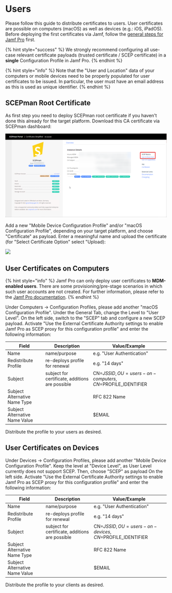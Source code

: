 # Users

Please follow this guide to distribute certificates to users. User certificates are possible on computers (macOS) as well as devices (e.g.: iOS, iPadOS). Before deploying the first certificates via Jamf, follow the [general steps for Jamf Pro](general.md) first.

{% hint style="success" %}
We strongly recommend configuring all use-case relevant certificate payloads (trusted certificate / SCEP certificate) in a **single** Configuration Profile in Jamf Pro.
{% endhint %}

{% hint style="info" %}
Note that the "User and Location" data of your computers or mobile devices need to be properly populated for user certificates to be issued. In particular, the user must have an email address as this is used as unique identifier.
{% endhint %}

## SCEPman Root Certificate

As first step you need to deploy SCEPman root certificate if you haven't done this already for the target platform. Download this CA certificate via SCEPman dashboard:

![](<../../.gitbook/assets/image-2 (10).png>)

Add a new "Mobile Device Configuration Profile" and/or "macOS Configuration Profile", depending on your target platform, and choose "Certificate" as payload. Enter a meaningful name and upload the certificate (for "Select Certificate Option" select "Upload):

![](<../../.gitbook/assets/image (25).png>)

## User Certificates on Computers

{% hint style="info" %}
Jamf Pro can only deploy user certificates to **MDM-enabled users**. There are some provisioning/pre-stage scenarios in which such user accounts are not created. For further information, please refer to the [Jamf Pro documentation](https://docs.jamf.com/10.33.0/jamf-pro/administrator-guide/MDM-Enabled_Local_User_Accounts.html).
{% endhint %}

Under Computers -> Configuration Profiles, please add another "macOS Configuration Profile". Under the General Tab, change the Level to "User Level". On the left side, switch to the "SCEP" tab and configure a new SCEP payload. Activate "Use the External Certificate Authority settings to enable Jamf Pro as SCEP proxy for this configuration profile" and enter the following information:

| Field                          | Description                                     | Value/Example                                           |
| ------------------------------ | ----------------------------------------------- | ------------------------------------------------------- |
| Name                           | name/purpose                                    | e.g. "User Authentication"                              |
| Redistribute Profile           | re-deploys profile for renewal                  | e.g. "14 days"                                          |
| Subject                        | subject for certificate, additions are possible | CN=$JSSID,OU=users-on-computers,CN=$PROFILE\_IDENTIFIER |
| Subject Alternative Name Type  |                                                 | RFC 822 Name                                            |
| Subject Alternative Name Value |                                                 | $EMAIL                                                  |

Distribute the profile to your users as desired.

## User Certificates on Devices

Under Devices -> Configuration Profiles, please add another "Mobile Device Configuration Profile". Keep the level at "Device Level", as User Level currently does not support SCEP. Then, choose "SCEP" as payload On the left side. Activate "Use the External Certificate Authority settings to enable Jamf Pro as SCEP proxy for this configuration profile" and enter the following information:

| Field                          | Description                                     | Value/Example                                         |
| ------------------------------ | ----------------------------------------------- | ----------------------------------------------------- |
| Name                           | name/purpose                                    | e.g. "User Authentication"                            |
| Redistribute Profile           | re-deploys profile for renewal                  | e.g. "14 days"                                        |
| Subject                        | subject for certificate, additions are possible | CN=$JSSID,OU=users-on-devices,CN=$PROFILE\_IDENTIFIER |
| Subject Alternative Name Type  |                                                 | RFC 822 Name                                          |
| Subject Alternative Name Value |                                                 | $EMAIL                                                |

Distribute the profile to your clients as desired.
